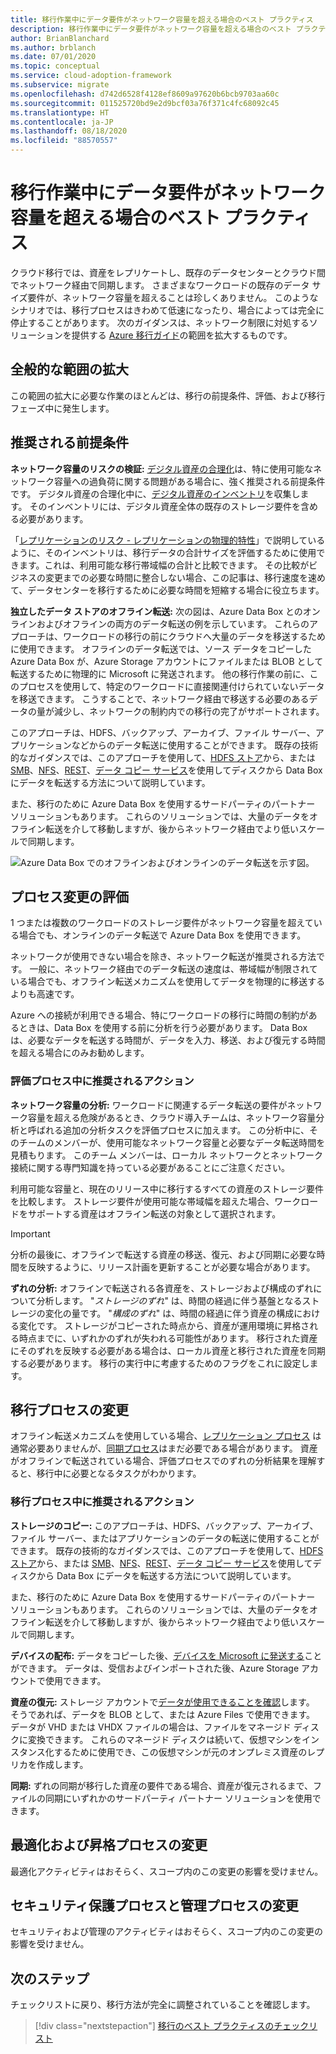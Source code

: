 ```yaml
---
title: 移行作業中にデータ要件がネットワーク容量を超える場合のベスト プラクティス
description: 移行作業中にデータ要件がネットワーク容量を超える場合のベスト プラクティス
author: BrianBlanchard
ms.author: brblanch
ms.date: 07/01/2020
ms.topic: conceptual
ms.service: cloud-adoption-framework
ms.subservice: migrate
ms.openlocfilehash: d742d6528f4128ef8609a97620b6bcb9703aa60c
ms.sourcegitcommit: 011525720bd9e2d9bcf03a76f371c4fc68092c45
ms.translationtype: HT
ms.contentlocale: ja-JP
ms.lasthandoff: 08/18/2020
ms.locfileid: "88570557"
---
```

<!-- cSpell:ignore HDFS databox VHDX -->

# <a name="best-practices-when-data-requirements-exceed-network-capacity-during-a-migration-effort"></a>移行作業中にデータ要件がネットワーク容量を超える場合のベスト プラクティス

クラウド移行では、資産をレプリケートし、既存のデータセンターとクラウド間でネットワーク経由で同期します。 さまざまなワークロードの既存のデータ サイズ要件が、ネットワーク容量を超えることは珍しくありません。 このようなシナリオでは、移行プロセスはきわめて低速になったり、場合によっては完全に停止することがあります。 次のガイダンスは、ネットワーク制限に対処するソリューションを提供する [Azure 移行ガイド](../azure-migration-guide/index.md)の範囲を拡大するものです。

## <a name="general-scope-expansion"></a>全般的な範囲の拡大

この範囲の拡大に必要な作業のほとんどは、移行の前提条件、評価、および移行フェーズ中に発生します。

## <a name="suggested-prerequisites"></a>推奨される前提条件

**ネットワーク容量のリスクの検証:** [デジタル資産の合理化](../../digital-estate/rationalize.md)は、特に使用可能なネットワーク容量への過負荷に関する問題がある場合に、強く推奨される前提条件です。 デジタル資産の合理化中に、[デジタル資産のインベントリ](../../digital-estate/inventory.md)を収集します。 そのインベントリには、デジタル資産全体の既存のストレージ要件を含める必要があります。

「[レプリケーションのリスク - レプリケーションの物理的特性](../migration-considerations/migrate/replicate.md#replication-risks---physics-of-replication)」で説明しているように、そのインベントリは、移行データの合計サイズを評価するために使用できます。これは、利用可能な移行帯域幅の合計と比較できます。 その比較がビジネスの変更までの必要な時間に整合しない場合、この記事は、移行速度を速めて、データセンターを移行するために必要な時間を短縮する場合に役立ちます。

**独立したデータ ストアのオフライン転送:** 次の図は、Azure Data Box とのオンラインおよびオフラインの両方のデータ転送の例を示しています。 これらのアプローチは、ワークロードの移行の前にクラウドへ大量のデータを移送するために使用できます。 オフラインのデータ転送では、ソース データをコピーした Azure Data Box が、Azure Storage アカウントにファイルまたは BLOB として転送するために物理的に Microsoft に発送されます。 他の移行作業の前に、このプロセスを使用して、特定のワークロードに直接関連付けられていないデータを移送できます。 こうすることで、ネットワーク経由で移送する必要のあるデータの量が減少し、ネットワークの制約内での移行の完了がサポートされます。

このアプローチは、HDFS、バックアップ、アーカイブ、ファイル サーバー、アプリケーションなどからのデータ転送に使用することができます。 既存の技術的なガイダンスでは、このアプローチを使用して、[HDFS ストア](/azure/storage/blobs/data-lake-storage-migrate-on-premises-hdfs-cluster)から、または [SMB](/azure/databox/data-box-deploy-copy-data)、[NFS](/azure/databox/data-box-deploy-copy-data-via-nfs)、[REST](/azure/databox/data-box-deploy-copy-data-via-rest)、[データ コピー サービス](/azure/databox/data-box-deploy-copy-data-via-copy-service)を使用してディスクから Data Box にデータを転送する方法について説明しています。

また、移行のために Azure Data Box を使用するサードパーティのパートナー ソリューションもあります。 これらのソリューションでは、大量のデータをオフライン転送を介して移動しますが、後からネットワーク経由でより低いスケールで同期します。

![Azure Data Box でのオフラインおよびオンラインのデータ転送を示す図。](../../_images/migrate/data-box.png)

## <a name="assess-process-changes"></a>プロセス変更の評価

1 つまたは複数のワークロードのストレージ要件がネットワーク容量を超えている場合でも、オンラインのデータ転送で Azure Data Box を使用できます。

ネットワークが使用できない場合を除き、ネットワーク転送が推奨される方法です。 一般に、ネットワーク経由でのデータ転送の速度は、帯域幅が制限されている場合でも、オフライン転送メカニズムを使用してデータを物理的に移送するよりも高速です。

Azure への接続が利用できる場合、特にワークロードの移行に時間の制約があるときは、Data Box を使用する前に分析を行う必要があります。 Data Box は、必要なデータを転送する時間が、データを入力、移送、および復元する時間を超える場合にのみお勧めします。

### <a name="suggested-action-during-the-assess-process"></a>評価プロセス中に推奨されるアクション

**ネットワーク容量の分析:** ワークロードに関連するデータ転送の要件がネットワーク容量を超える危険があるとき、クラウド導入チームは、ネットワーク容量分析と呼ばれる追加の分析タスクを評価プロセスに加えます。 この分析中に、そのチームのメンバーが、使用可能なネットワーク容量と必要なデータ転送時間を見積もります。 このチーム メンバーは、ローカル ネットワークとネットワーク接続に関する専門知識を持っている必要があることにご注意ください。

利用可能な容量と、現在のリリース中に移行するすべての資産のストレージ要件を比較します。 ストレージ要件が使用可能な帯域幅を超えた場合、ワークロードをサポートする資産はオフライン転送の対象として選択されます。

> [!IMPORTANT]
> 分析の最後に、オフラインで転送する資産の移送、復元、および同期に必要な時間を反映するように、リリース計画を更新することが必要な場合があります。

**ずれの分析:** オフラインで転送される各資産を、ストレージおよび構成のずれについて分析します。 "*ストレージのずれ*" は、時間の経過に伴う基盤となるストレージの変化の量です。 "*構成のずれ*" は、時間の経過に伴う資産の構成における変化です。 ストレージがコピーされた時点から、資産が運用環境に昇格される時点までに、いずれかのずれが失われる可能性があります。 移行された資産にそのずれを反映する必要がある場合は、ローカル資産と移行された資産を同期する必要があります。 移行の実行中に考慮するためのフラグをこれに設定します。

## <a name="migration-process-changes"></a>移行プロセスの変更

オフライン転送メカニズムを使用している場合、[レプリケーション プロセス](../migration-considerations/migrate/replicate.md) は通常必要ありませんが、[同期プロセス](../migration-considerations/migrate/replicate.md)はまだ必要である場合があります。 資産がオフラインで転送されている場合、評価プロセスでのずれの分析結果を理解すると、移行中に必要となるタスクがわかります。

### <a name="suggested-action-during-the-migration-process"></a>移行プロセス中に推奨されるアクション

**ストレージのコピー:** このアプローチは、HDFS、バックアップ、アーカイブ、ファイル サーバー、またはアプリケーションのデータの転送に使用することができます。 既存の技術的なガイダンスでは、このアプローチを使用して、[HDFS ストア](/azure/storage/blobs/data-lake-storage-migrate-on-premises-hdfs-cluster)から、または [SMB](/azure/databox/data-box-deploy-copy-data)、[NFS](/azure/databox/data-box-deploy-copy-data-via-nfs)、[REST](/azure/databox/data-box-deploy-copy-data-via-rest)、[データ コピー サービス](/azure/databox/data-box-deploy-copy-data-via-copy-service)を使用してディスクから Data Box にデータを転送する方法について説明しています。

また、移行のために Azure Data Box を使用するサードパーティのパートナー ソリューションもあります。 これらのソリューションでは、大量のデータをオフライン転送を介して移動しますが、後からネットワーク経由でより低いスケールで同期します。

**デバイスの配布:** データをコピーした後、[デバイスを Microsoft に発送する](/azure/databox/data-box-deploy-picked-up)ことができます。 データは、受信およびインポートされた後、Azure Storage アカウントで使用できます。

**資産の復元:** ストレージ アカウントで[データが使用できることを確認](/azure/databox/data-box-deploy-picked-up#verify-data-upload-to-azure)します。 そうであれば、データを BLOB として、または Azure Files で使用できます。 データが VHD または VHDX ファイルの場合は、ファイルをマネージド ディスクに変換できます。 これらのマネージド ディスクは続いて、仮想マシンをインスタンス化するために使用でき、この仮想マシンが元のオンプレミス資産のレプリカを作成します。

**同期:** ずれの同期が移行した資産の要件である場合、資産が復元されるまで、ファイルの同期にいずれかのサードパーティ パートナー ソリューションを使用できます。

## <a name="optimize-and-promote-process-changes"></a>最適化および昇格プロセスの変更

最適化アクティビティはおそらく、スコープ内のこの変更の影響を受けません。

## <a name="secure-and-manage-process-changes"></a>セキュリティ保護プロセスと管理プロセスの変更

セキュリティおよび管理のアクティビティはおそらく、スコープ内のこの変更の影響を受けません。

## <a name="next-steps"></a>次のステップ

チェックリストに戻り、移行方法が完全に調整されていることを確認します。

> [!div class="nextstepaction"]
> [移行のベスト プラクティスのチェックリスト](./index.md)
